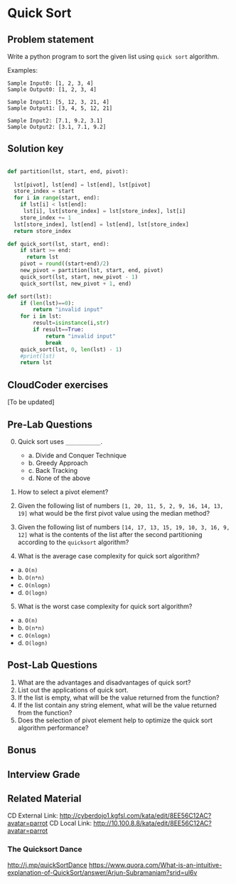 # Quick Sort

## Problem statement
Write a python program to sort the given list using `quick sort` algorithm.

Examples:
```
Sample Input0: [1, 2, 3, 4]
Sample Output0: [1, 2, 3, 4]

Sample Input1: [5, 12, 3, 21, 4]
Sample Output1: [3, 4, 5, 12, 21] 

Sample Input2: [7.1, 9.2, 3.1]
Sample Output2: [3.1, 7.1, 9.2]
```

## Solution key

```python 

def partition(lst, start, end, pivot):
  
  lst[pivot], lst[end] = lst[end], lst[pivot]
  store_index = start
  for i in range(start, end):
    if lst[i] < lst[end]:
     lst[i], lst[store_index] = lst[store_index], lst[i]
    store_index += 1
  lst[store_index], lst[end] = lst[end], lst[store_index]
  return store_index

def quick_sort(lst, start, end):
    if start >= end:
      return lst
    pivot = round((start+end)/2)
    new_pivot = partition(lst, start, end, pivot)
    quick_sort(lst, start, new_pivot - 1)
    quick_sort(lst, new_pivot + 1, end)

def sort(lst):
    if (len(lst)==0):
        return "invalid input"
    for i in lst:
        result=isinstance(i,str)
        if result==True:
            return "invalid input"
            break
    quick_sort(lst, 0, len(lst) - 1)
    #print(lst)
    return lst
```


## CloudCoder exercises
[To be updated]



## Pre-Lab Questions

0. Quick sort uses `___________`.
	- a. Divide and Conquer Technique
	- b. Greedy Approach       
    - c. Back Tracking                 
    - d. None of the above

1. How to select a pivot element?

2. Given the following list of numbers `[1, 20, 11, 5, 2, 9, 16, 14, 13, 19]` what would be the first pivot value using the median method?

3. Given the following list of numbers `[14, 17, 13, 15, 19, 10, 3, 16, 9, 12]` what is the contents of the list after the second partitioning according to the `quicksort` algorithm?

4. What is the average case complexity for quick sort algorithm?
  -  a. `O(n)`    
  - b. `O(n*n)`        
  - c. `O(nlogn)`          
  - d. `O(logn)`

5. What is the worst case complexity for quick sort algorithm?
  - a. `O(n)`    
  - b. `O(n*n)`            
  - c. `O(nlogn)`           
  - d. `O(logn)`


## Post-Lab Questions

 
1. What are the advantages and disadvantages of quick sort?
2. List out the applications of quick sort.
3. If the list is empty, what will be the value returned from the function?
4. If the list contain any string element, what will be the value returned from the function?
5. Does the selection of pivot element help to optimize the quick sort algorithm performance?


## Bonus


## Interview Grade

## Related Material 

CD External Link: http://cyberdojo1.kgfsl.com/kata/edit/8EE56C12AC?avatar=parrot
CD Local Link: http://10.100.8.8/kata/edit/8EE56C12AC?avatar=parrot

### The Quicksort Dance 

http://j.mp/quickSortDance
https://www.quora.com/What-is-an-intuitive-explanation-of-QuickSort/answer/Arjun-Subramaniam?srid=ul6v

